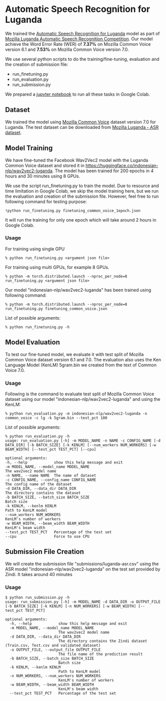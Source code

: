 # Automatic Speech Recognition for Luganda


We trained the [Automatic Speech Recognition for Luganda](https://huggingface.co/indonesian-nlp/wav2vec2-luganda) model 
as part of [Mozilla Luganda Automatic Speech Recognition Competition](https://zindi.africa/competitions/mozilla-luganda-automatic-speech-recognition/).
Our model achieve the Word Error Rate (WER) of **7.37%** on Mozilla Common Voice version 6.1
and **7.53%** on Mozilla Common Voice version 7.0.

We use several python scripts to do the training/fine-tuning, evaluation and the creation of submission file:
- run_finetuning.py
- run_evaluation.py
- run_submission.py 

We prepared a [jupyter notebook](Luganda_ASR.ipynb) to run all these tasks in Google Colab.

## Dataset
We trained the model using [Mozilla Common Voice](https://commonvoice.mozilla.org/en/datasets)
dataset version 7.0 for Luganda.
The test dataset can be downloaded from [Mozilla Luganda - ASR dataset](https://zindi.africa/competitions/mozilla-luganda-automatic-speech-recognition/data).

## Model Training

We have fine-tuned the Facebook Wav2Vec2 model with the Luganda Common Voice dataset and stored it in https://huggingface.co/indonesian-nlp/wav2vec2-luganda. The model has been trained for 200 epochs in 4 hours and 30 minutes using 8 GPUs.

We use the script run_finetuning.py to train the model.
Due to resource and time limitation in Google Colab,
we skip the model training here, but we run the evaluation and creation of the submission file. However, feel free to run following command for testing purpose:

```!python run_finetuning.py finetuning_common_voice_1epoch.json```

It will run the training for only one epoch which will take around 2 hours in Google Colab.

### Usage
For training using single GPU
``` 
% python run_finetuning.py <argument json file>
``` 
For training using multi GPUs, for example 8 GPUs.
``` 
% python -m torch.distributed.launch --nproc_per_node=8 run_finetuning.py <argument json file>
``` 
Our model "indonesian-nlp/wav2vec2-luganda" has been trained using following command:
``` 
% python -m torch.distributed.launch --nproc_per_node=8 run_finetuning.py finetuning_common_voice.json
```

List of possible arguments:
``` 
% python run_finetuning.py -h
``` 

## Model Evaluation
To test our fine-tuned model, we evaluate it with test split of Mozilla Common Voice dataset version 6.1 and 7.0. The evaluation also uses the Ken Language Model (KenLM) 5gram.bin we created from the text of Common Voice 7.0.


### Usage
Following is the command to evaluate test split of Mozilla Common Voice dataset using our model "indonesian-nlp/wav2vec2-luganda" and using the KenLM:
``` 
% python run_evaluation.py -m indonesian-nlp/wav2vec2-luganda -n common_voice -c lg -k 5gram.bin --test_pct 100
```
List of possible arguments:
``` 
% python run_evaluation.py -h
usage: run_evaluation.py [-h] -m MODEL_NAME -n NAME -c CONFIG_NAME [-d DATA_DIR] [-b BATCH_SIZE] [-k KENLM] [--num_workers NUM_WORKERS] [-w BEAM_WIDTH] [--test_pct TEST_PCT] [--cpu]

optional arguments:
-h, --help            show this help message and exit
-m MODEL_NAME, --model_name MODEL_NAME
The wav2vec2 model name
-n NAME, --name NAME  The name of dataset
-c CONFIG_NAME, --config_name CONFIG_NAME
The config name of the dataset
-d DATA_DIR, --data_dir DATA_DIR
The directory contains the dataset
-b BATCH_SIZE, --batch_size BATCH_SIZE
Batch size
-k KENLM, --kenlm KENLM
Path to KenLM model
--num_workers NUM_WORKERS
KenLM's number of workers
-w BEAM_WIDTH, --beam_width BEAM_WIDTH
KenLM's beam width
--test_pct TEST_PCT   Percentage of the test set
--cpu                 Force to use CPU

```

## Submission File Creation

We will create the submission file "submissions/luganda-asr.csv"
using the ASR model "indonesian-nlp/wav2vec2-luganda" on the test set
provided by Zindi.
It takes around 40 minutes

### Usage
```
$ python run_submission.py -h
usage: run_submission.py [-h] -m MODEL_NAME -d DATA_DIR -o OUTPUT_FILE [-b BATCH_SIZE] [-k KENLM] [-n NUM_WORKERS] [-w BEAM_WIDTH] [--test_pct TEST_PCT]

optional arguments:
  -h, --help            show this help message and exit
  -m MODEL_NAME, --model_name MODEL_NAME
                        The wav2vec2 model name
  -d DATA_DIR, --data_dir DATA_DIR
                        The directory contains the Zindi dataset (Train.csv, Test.csv and validated_dataset)
  -o OUTPUT_FILE, --output_file OUTPUT_FILE
                        The file name of the prediction result
  -b BATCH_SIZE, --batch_size BATCH_SIZE
                        Batch size
  -k KENLM, --kenlm KENLM
                        Path to KenLM model
  -n NUM_WORKERS, --num_workers NUM_WORKERS
                        KenLM's number of workers
  -w BEAM_WIDTH, --beam_width BEAM_WIDTH
                        KenLM's beam width
  --test_pct TEST_PCT   Percentage of the test set
```